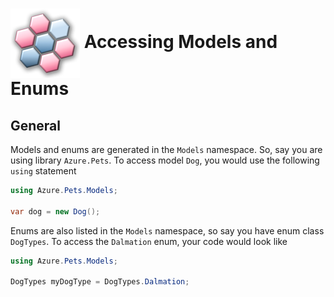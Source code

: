 # <img align="center" src="../images/logo.png">  Accessing Models and Enums

## General

Models and enums are generated in the `Models` namespace. So, say you are using library `Azure.Pets`. To access model `Dog`, you would use the following `using`
statement

```csharp
using Azure.Pets.Models;

var dog = new Dog();
```

Enums are also listed in the `Models` namespace, so say you have enum class `DogTypes`. To access the `Dalmation` enum, your code would look like

```csharp
using Azure.Pets.Models;

DogTypes myDogType = DogTypes.Dalmation;
```
